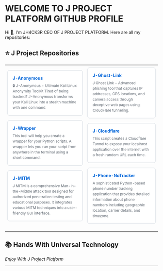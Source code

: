 # WELCOME TO J PROJECT PLATFORM GITHUB PROFILE

Hi 👋, I'm JH4CK3R CEO OF J PROJECT PLATFORM. Here are all my repositories:

## ⭐ J Project Repositories

<div>
<table>
<tr>

<!-- COLUMN LEFT -->
<td style="padding: 8px;">
<div style="border: 1px solid #d0d7de; border-radius: 6px; padding: 16px; background-color: #ffffff; margin-bottom: 16px;">
    <div style="margin-bottom: 8px;">
        <a href="https://github.com/jprojectplatform/J-Anonymous" style="font-size: 14px; font-weight: 700; color: #0969da; text-decoration: none;">
            <strong> J-Anonymous </strong>
        </a>
    </div>
    <p style="font-size: 12px; color: #656d76; margin: 0; line-height: 1.5;">
        🔒 J-Anonymous - Ultimate Kali Linux Anonymity Toolkit Tired of being tracked? J-Anonymous transforms your Kali Linux into a stealth machine with one command. 
    </p>
</div>

  
<div style="border: 1px solid #d0d7de; border-radius: 6px; padding: 16px; background-color: #ffffff; margin-bottom: 16px;">
    <div style="margin-bottom: 8px;">
        <a href="https://github.com/jprojectplatform/J-Wrapper" style="font-size: 14px; font-weight: 700; color: #0969da; text-decoration: none;">
            <strong> J-Wrapper </strong>
        </a>
    </div>
    <p style="font-size: 12px; color: #656d76; margin: 0; line-height: 1.5;">
        This tool will help you create a wrapper for your Python scripts. A wrapper lets you run your script from anywhere in the terminal using a short command. 
    </p>
</div>


<div style="border: 1px solid #d0d7de; border-radius: 6px; padding: 16px; background-color: #ffffff; margin-bottom: 16px;">
    <div style="margin-bottom: 8px;">
        <a href="https://github.com/jprojectplatform/J-MITM" style="font-size: 14px; font-weight: 700; color: #0969da; text-decoration: none;">
            <strong> J-MITM </strong>
        </a>
    </div>
    <p style="font-size: 12px; color: #656d76; margin: 0; line-height: 1.5;">
        J MITM is a comprehensive Man-in-the-Middle attack tool designed for authorized penetration testing and educational purposes. It integrates various MITM techniques into a user-friendly GUI interface.  
    </p>
</div>

<!-- Ongeza Juu kwa upande wa kushoto -->
</td>



<!-- COLUMN RIGHT Side -->
<td style="padding: 8px;">
<div style="border: 1px solid #d0d7de; border-radius: 6px; padding: 16px; background-color: #ffffff; margin-bottom: 16px;">
    <div style="margin-bottom: 8px;">
        <a href="https://github.com/jprojectplatform/J-Ghost-Link" style="font-size: 14px; font-weight: 700; color: #0969da; text-decoration: none;">
            <strong> J-Ghost-Link </strong>
        </a>
    </div>
    <p style="font-size: 12px; color: #656d76; margin: 0; line-height: 1.5;">
       J Ghost Link - Advanced phishing tool that captures IP addresses, GPS locations, and camera access through deceptive web pages using CloudFlare tunneling. 
    </p>
</div>

    
<div style="border: 1px solid #d0d7de; border-radius: 6px; padding: 16px; background-color: #ffffff; margin-bottom: 16px;">
    <div style="margin-bottom: 8px;">
        <a href="https://github.com/jprojectplatform/J-Cloudflare" style="font-size: 14px; font-weight: 700; color: #0969da; text-decoration: none;">
            <strong> J-Cloudflare  </strong>
        </a>
    </div>
    <p style="font-size: 12px; color: #656d76; margin: 0; line-height: 1.5;">
       This script creates a Cloudflare Tunnel to expose your localhost application over the internet with a fresh random URL each time. 
    </p>
</div>


<div style="border: 1px solid #d0d7de; border-radius: 6px; padding: 16px; background-color: #ffffff; margin-bottom: 16px;">
    <div style="margin-bottom: 8px;">
        <a href="https://github.com/jprojectplatform/J-Phone-NoTracker" style="font-size: 14px; font-weight: 700; color: #0969da; text-decoration: none;">
            <strong> J-Phone-NoTracker </strong>
        </a>
    </div>
    <p style="font-size: 12px; color: #656d76; margin: 0; line-height: 1.5;">
      A sophisticated Python-based phone number tracking application that provides detailed information about phone numbers including geographic location, carrier details, and timezone.  
    </p>
</div>


<!-- Ongeza Juu kwa upande wa kulia -->
</td>

</tr>
</table>
</div>

## 📚 Hands With Universal Technology

*Enjoy With J Project Platform*

---
